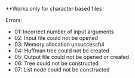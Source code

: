 **Works only for character based files

Errors:
* 01: Incorrect number of input arguments
* 02: Input file could not be opened
* 03: Memory allocation unsuccessful
* 04: Huffman tree could not be created
* 05: Output file could not be opened or created
* 06: Tree could not be constructed
* 07: List node could not be constructed
